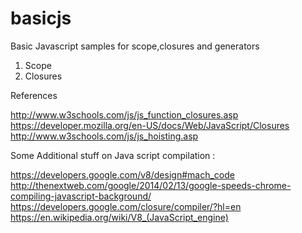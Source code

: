 # basicjs

Basic Javascript samples for scope,closures and generators

1. Scope
2. Closures
 
References
 
http://www.w3schools.com/js/js_function_closures.asp 
https://developer.mozilla.org/en-US/docs/Web/JavaScript/Closures
http://www.w3schools.com/js/js_hoisting.asp
 
Some Additional stuff on Java script compilation :
 
https://developers.google.com/v8/design#mach_code
http://thenextweb.com/google/2014/02/13/google-speeds-chrome-compiling-javascript-background/
https://developers.google.com/closure/compiler/?hl=en
https://en.wikipedia.org/wiki/V8_(JavaScript_engine)

